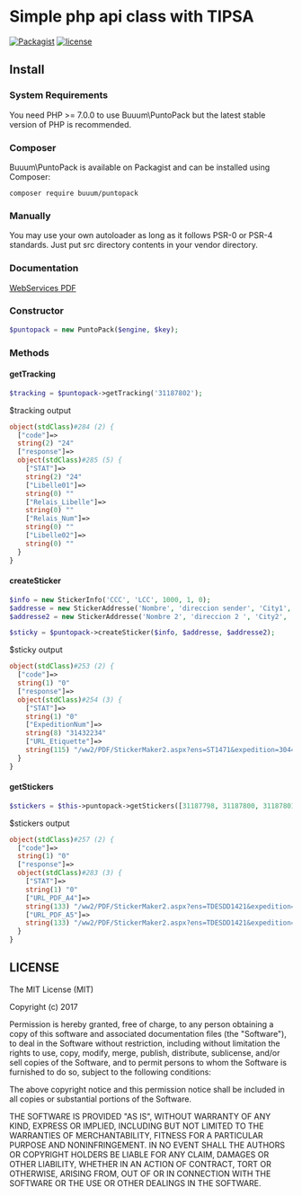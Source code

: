 Simple php api class with TIPSA
================================

[![Packagist](https://img.shields.io/packagist/v/buuum/puntopack.svg)](https://packagist.org/packages/buuum/puntopack)
[![license](https://img.shields.io/github/license/mashape/apistatus.svg?maxAge=2592000)](#license)

## Install

### System Requirements

You need PHP >= 7.0.0 to use Buuum\PuntoPack but the latest stable version of PHP is recommended.

### Composer

Buuum\PuntoPack is available on Packagist and can be installed using Composer:

```
composer require buuum/puntopack
```

### Manually

You may use your own autoloader as long as it follows PSR-0 or PSR-4 standards. Just put src directory contents in your vendor directory.


### Documentation

[WebServices PDF](webservice-20121105-en-v4.pdf)

### Constructor
```php
$puntopack = new PuntoPack($engine, $key);
```
### Methods

#### getTracking
```php
$tracking = $puntopack->getTracking('31187802');
```
$tracking output
```php
object(stdClass)#284 (2) {
  ["code"]=>
  string(2) "24"
  ["response"]=>
  object(stdClass)#285 (5) {
    ["STAT"]=>
    string(2) "24"
    ["Libelle01"]=>
    string(0) ""
    ["Relais_Libelle"]=>
    string(0) ""
    ["Relais_Num"]=>
    string(0) ""
    ["Libelle02"]=>
    string(0) ""
  }
}
```

#### createSticker
```php
$info = new StickerInfo('CCC', 'LCC', 1000, 1, 0);
$addresse = new StickerAddresse('Nombre', 'direccion sender', 'City1', '08390', '+34600606060');
$addresse2 = new StickerAddresse('Nombre 2', 'direccion 2 ', 'City2', '08920', '+34600606064');

$sticky = $puntopack->createSticker($info, $addresse, $addresse2);
```
$sticky output
```php
object(stdClass)#253 (2) {
  ["code"]=>
  string(1) "0"
  ["response"]=>
  object(stdClass)#254 (3) {
    ["STAT"]=>
    string(1) "0"
    ["ExpeditionNum"]=>
    string(8) "31432234"
    ["URL_Etiquette"]=>
    string(115) "/ww2/PDF/StickerMaker2.aspx?ens=ST1471&expedition=3044&lg=ES&format=A4&crc=FE5859A"
  }
}

```

#### getStickers
```php
$stickers = $this->puntopack->getStickers([31187798, 31187800, 31187801]);
```

$stickers output

```php
object(stdClass)#257 (2) {
  ["code"]=>
  string(1) "0"
  ["response"]=>
  object(stdClass)#283 (3) {
    ["STAT"]=>
    string(1) "0"
    ["URL_PDF_A4"]=>
    string(133) "/ww2/PDF/StickerMaker2.aspx?ens=TDESDD1421&expedition=31187798;31187800;31187801&lg=ES&format=A4&crc=53EE42FFC459ABDE2778"
    ["URL_PDF_A5"]=>
    string(133) "/ww2/PDF/StickerMaker2.aspx?ens=TDESDD1421&expedition=31187798;31187800;31187801&lg=ES&format=A5&crc=53EE42FFC459ABDE2778"
  }
}

```

## LICENSE

The MIT License (MIT)

Copyright (c) 2017

Permission is hereby granted, free of charge, to any person obtaining a copy of this software and associated documentation files (the "Software"), to deal in the Software without restriction, including without limitation the rights to use, copy, modify, merge, publish, distribute, sublicense, and/or sell copies of the Software, and to permit persons to whom the Software is furnished to do so, subject to the following conditions:

The above copyright notice and this permission notice shall be included in all copies or substantial portions of the Software.

THE SOFTWARE IS PROVIDED "AS IS", WITHOUT WARRANTY OF ANY KIND, EXPRESS OR IMPLIED, INCLUDING BUT NOT LIMITED TO THE WARRANTIES OF MERCHANTABILITY, FITNESS FOR A PARTICULAR PURPOSE AND NONINFRINGEMENT. IN NO EVENT SHALL THE AUTHORS OR COPYRIGHT HOLDERS BE LIABLE FOR ANY CLAIM, DAMAGES OR OTHER LIABILITY, WHETHER IN AN ACTION OF CONTRACT, TORT OR OTHERWISE, ARISING FROM, OUT OF OR IN CONNECTION WITH THE SOFTWARE OR THE USE OR OTHER DEALINGS IN THE SOFTWARE.
